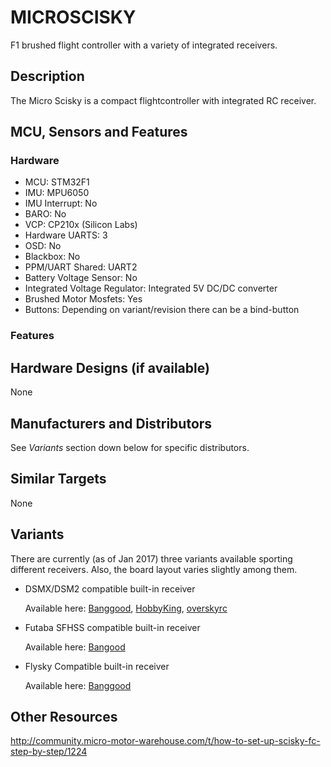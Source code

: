 # MICROSCISKY

F1 brushed flight controller with a variety of integrated receivers.

## Description

The Micro Scisky is a compact flightcontroller with integrated RC receiver.

## MCU, Sensors and Features

### Hardware

- MCU: STM32F1
- IMU: MPU6050
- IMU Interrupt: No
- BARO: No
- VCP: CP210x (Silicon Labs)
- Hardware UARTS: 3
- OSD: No
- Blackbox: No
- PPM/UART Shared: UART2
- Battery Voltage Sensor: No
- Integrated Voltage Regulator: Integrated 5V DC/DC converter
- Brushed Motor Mosfets: Yes
- Buttons: Depending on variant/revision there can be a bind-button

### Features

## Hardware Designs (if available)

None

## Manufacturers and Distributors

See _Variants_ section down below for specific distributors.

## Similar Targets

None

## Variants

There are currently (as of Jan 2017) three variants available sporting different receivers. Also, the board layout varies slightly among them.

- DSMX/DSM2 compatible built-in receiver

  Available here: [Banggood](http://www.banggood.com/Micro-Scisky-32bits-Brushed-Flight-Control-Board-Based-On-Naze-32-For-Quadcopters-p-1002341.html),
  [HobbyKing](http://www.hobbyking.com/hobbyking/store/__86503__Quanum_Pico_32bit_Brushed_Flight_Control_Board.html?strSearch=quanum%20micro),
  [overskyrc](http://www.overskyrc.com/micro-scisky-32-bits-brushed-flight-control-board-dsmxdsm2-rx-p-661.html)

- Futaba SFHSS compatible built-in receiver

  Available here: [Bangood](http://www.banggood.com/Micro-Scisky-32bits-Brushed-Flight-Control-Board-Built-in-Futaba-SFHSS-Compatible-RX-For-DIY-Frame-p-1092126.html?rmmds=search)

- Flysky Compatible built-in receiver

  Available here: [Banggood](http://www.banggood.com/Micro-Scisky-32bits-Brushed-Flight-Control-Board-Built-in-FlySky-Compatible-RX-For-DIY-Micro-Frame-p-1093312.html?rmmds=search)

## Other Resources

http://community.micro-motor-warehouse.com/t/how-to-set-up-scisky-fc-step-by-step/1224
